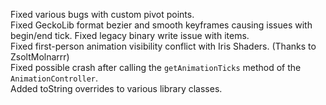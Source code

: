Fixed various bugs with custom pivot points.  
Fixed GeckoLib format bezier and smooth keyframes causing issues with begin/end tick.
Fixed legacy binary write issue with items.  
Fixed first-person animation visibility conflict with Iris Shaders. (Thanks to ZsoltMolnarrr)  
Fixed possible crash after calling the `getAnimationTicks` method of the `AnimationController`.  
Added toString overrides to various library classes.  